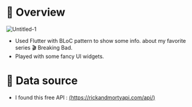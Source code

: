 # :blue_book: Overview

![Untitled-1](https://user-images.githubusercontent.com/38296077/126981491-e13d63ec-932d-4640-a9c2-927259ce48a7.jpg)
- Used Flutter with BLoC pattern to show some info. about my favorite series :clapper: Breaking Bad. 
- Played with some fancy UI widgets.


# :pushpin: Data source

- I found this free API : [(https://rickandmortyapi.com/api/)](https://rickandmortyapi.com/api/)
